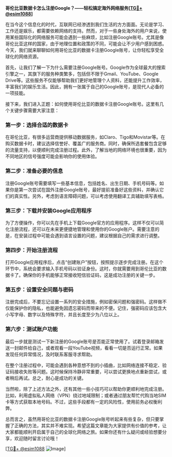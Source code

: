 **哥伦比亚数据卡怎么注册Google？——轻松搞定海外网络服务[[TG💪+ @esim1088](https://t.me/s/esim1088)]**

在当今这个信息化的时代，互联网已经渗透到我们生活的方方面面。无论是学习、工作还是娱乐，都需要依赖网络的支持。然而，对于一些身处海外的用户来说，使用某些国际化的网络服务可能会遇到一些麻烦，比如注册Google账号。尤其是像哥伦比亚这样的国家，由于地理位置和政策的不同，可能会让不少用户感到困惑。今天，我们就来聊聊如何用哥伦比亚的数据卡注册Google账号，让你轻松享受全球化的网络资源。

首先，让我们了解一下为什么需要注册Google账号。Google作为全球最大的搜索引擎之一，其旗下的服务种类繁多，包括但不限于Gmail、YouTube、Google Drive等。这些服务不仅能够帮助我们更好地管理个人资料，还能提升工作效率，丰富我们的娱乐生活。因此，拥有一张属于自己的Google账号，是现代人必备的一项技能。

接下来，我们进入正题：如何使用哥伦比亚的数据卡注册Google账号。这里有几个关键步骤需要大家注意：

### **第一步：选择合适的数据卡**
在哥伦比亚，有很多运营商提供移动数据服务，如Claro、Tigo和Movistar等。在购买数据卡时，建议选择信誉好、覆盖广的服务商。同时，确保所选套餐包含足够的流量支持，以便顺利完成注册过程。此外，了解当地的网络环境也很重要，因为不同地区的信号强度可能会影响你的使用体验。

### **第二步：准备必要的信息**
注册Google账号需要填写一些基本信息，包括姓名、出生日期、手机号码等。如果你是第一次尝试在国外注册Google账号，最好提前准备好这些资料，并确认它们的真实性。另外，考虑到语言障碍问题，可以考虑使用翻译工具辅助填写表格。

### **第三步：下载并安装Google应用程序**
为了方便操作，你可以先在手机上下载Google官方的应用程序。这样不仅可以简化注册流程，还可以在未来更便捷地管理和使用你的Google账户。需要注意的是，在安装过程中可能会遇到语言设置的问题，建议根据自己的需求进行调整。

### **第四步：开始注册流程**
打开Google应用程序后，点击“创建账户”按钮，按照提示逐步完成注册。在这个环节中，系统会要求输入手机号码以验证身份。这时，你就需要用到哥伦比亚的数据卡了。确保你的手机能够正常接收短信验证码，这是成功注册的关键一步。

### **第五步：设置安全问题与密码**
注册完成后，不要忘记设置一系列的安全措施，例如密保问题和强密码。这样做不仅能保护你的隐私，也能避免因遗忘密码而带来的不便。记住，强密码应该包含大小写字母、数字以及特殊字符，并且长度至少为八位以上。

### **第六步：测试账户功能**
最后一步就是测试一下新注册的Google账号是否能正常使用了。试着登录邮箱发送一封邮件给自己，或者观看一段YouTube视频，看看一切是否运行正常。如果发现任何异常情况，及时联系客服寻求帮助。

在整个注册过程中，可能会遇到各种意想不到的小插曲，比如网络连接不稳定、验证码接收失败等问题。这时候保持冷静非常重要，可以尝试更换地点重新尝试，或者稍后再试。总之，耐心是成功的关键。

当然啦，除了上述方法之外，还有其他一些小技巧可以帮助你更顺利地完成注册。比如，利用虚拟私人网络（VPN）绕过地域限制；或者通过朋友帮忙代购当地SIM卡等方式获取本地号码。不过，这些手段都有一定的风险性，使用前务必权衡利弊。

总而言之，虽然用哥伦比亚的数据卡注册Google账号听起来有些复杂，但只要掌握了正确的方法，其实并不难实现。希望这篇文章能为大家提供有价值的参考，让大家都能顺利开启属于自己的全球化网络之旅。如果你还有什么疑问或经验想要分享，欢迎随时留言讨论哦！

[[TG💪+ @esim1088](https://t.me/s/esim1088) ![Image](https://i.postimg.cc/4NQfJmqS/Snipaste-2025-05-13-00-14-12.png)]